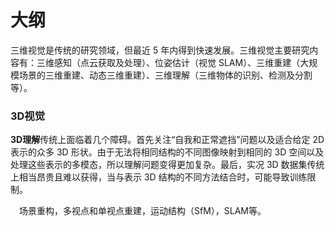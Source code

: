 
# 大纲


三维视觉是传统的研究领域，但最近 5 年内得到快速发展。三维视觉主要研究内容有：三维感知（点云获取及处理）、位姿估计（视觉 SLAM）、三维重建（大规模场景的三维重建、动态三维重建）、三维理解（三维物体的识别、检测及分割等）。


### 3D视觉

**3D理解**传统上面临着几个障碍。首先关注“自我和正常遮挡”问题以及适合给定 2D 表示的众多 3D 形状。由于无法将相同结构的不同图像映射到相同的 3D 空间以及处理这些表示的多模态，所以理解问题变得更加复杂。最后，实况 3D 数据集传统上相当昂贵且难以获得，当与表示 3D 结构的不同方法结合时，可能导致训练限制。

  场景重构，多视点和单视点重建，运动结构（SfM），SLAM等。
